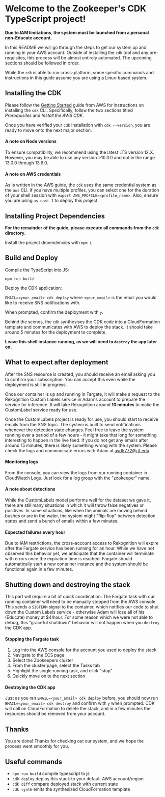 # Welcome to the Zookeeper's CDK TypeScript project!
**Due to IAM limitations, the system must be launched from a personal non-Educate account.**

In this README we will go through the steps to get our system up and running in your AWS account. Outside of installing
the `cdk` tool and any pre-requisites, this process will be almost entirely automated. The upcoming sections should be
followed in order.

While the `cdk` is able to run cross-platform, some specific commands and instructions in this guide assume you are
using a Linux-based system.

## Installing the CDK

Please follow the [Getting Started](https://docs.aws.amazon.com/cdk/latest/guide/getting_started.html) guide from AWS
for instructions on installing the `cdk` CLI. Specifically, follow the two sections titled *Prerequisites* and 
*Install the AWS CDK*.

Once you have verified your `cdk` installation with `cdk --version`, you are ready to move onto the next major section.

#### A note on Node versions
To ensure compatibility, we recommend using the latest LTS version 12.X. However, you may be 
able to use any version >10.3.0 and not in the range 13.0.0 through 13.6.0.

#### A note on AWS credentials
As is written in the AWS guide, the `cdk` uses the same credential system as the `aws` CLI. If you have multiple profiles,
you can select one for the duration of your shell session with `export AWS_PROFILE=<profile_name>`. Also, ensure
you are using `us-east-1` to deploy this project.

## Installing Project Dependencies
**For the remainder of the guide, please execute all commands from the `cdk` directory.**

Install the project dependencies with `npm i`

## Build and Deploy
Compile the TypeScript into JS:

`npm run build`

Deploy the CDK application:

`EMAIL=<your_email> cdk deploy` where `<your_email>` is the email you would like to receive SNS notifications with.

When prompted, confirm the deployment with `y`.

Behind the scenes, the `cdk` synthesises the CDK code into a CloudFormation template and communicates with AWS to deploy
the stack. It should take around 5 minutes for the deployment to complete.

**Leave this shell instance running, as we will need to `destroy` the app later on.**

## What to expect after deployment
After the SNS resource is created, you should receive an email asking you to confirm your subscription. You can accept
this even while the deployment is still in progress.

Once our container is up and running in Fargate, it will make a request to the Rekognition Custom Labels service in Adam's
account to prepare the service for inference. It will take Rekognition around **10 minutes** to make the CustomLabel
service ready for use.

Once the CustomLabels project is ready for use, you should start to receive emails from the SNS topic. The system is 
built to send notifications whenever the detection state changes. Feel free to leave the system running over a period of
a few hours - it might take that long for something interesting to happen in the live feed. If you do not get any emails
after around 15 minutes, there is likely something wrong with the system. Please check the logs and communicate errors
with Adam at avd5772@rit.edu.

#### Monitoring logs
From the console, you can view the logs from our running container in CloudWatch Logs. Just look for a log group with
the "zookeeper" name.

#### A note about detections
While the CustomLabels model performs well for the dataset we gave it, there are still many situations in which it will
throw false negatives or positives. In some situations, like when the animals are moving behind bushes or are in the 
water, the system might "flip-flop" between detection states and send a bunch of emails within a few minutes.

#### Expected failures every hour
Due to IAM restrictions, the cross-account access to Rekognition will expire after the Fargate service has been running
for an hour. While we have not observed this behavior yet, we anticipate that the container will terminate with errors
once the expiration time is reached. Fargate should automatically start a new container instance and the system should
be functional again in a few minutes. 

## Shutting down and destroying the stack
This part will require a bit of quick coordination. The Fargate task with our running container will need to be manually
stopped from the AWS console. This sends a `SIGTERM` signal to the container, which notifies our code to shut down the
Custom Labels service - otherwise Adam will lose all of his (Educate) money at $4/hour. For some reason which we were not able to
debug, this "graceful shutdown" behavior will not happen when you `destroy` the CDK app.

#### Stopping the Fargate task
1. Log into the AWS console for the account you used to deploy the stack
2. Navigate to the ECS page
3. Select the Zookeepers cluster
4. From the cluster page, select the Tasks tab
5. Highlight the single running task, and click "stop"
6. Quickly move on to the next section

#### Destroying the CDK app
Just as you ran `EMAIL=<your_email> cdk deploy` before, you should now run `EMAIL=<your_email> cdk destroy` and confirm with `y` when prompted. CDK will call
on CloudFormation to delete the stack, and in a few minutes the resources should be removed from your account.

## Thanks
You are done! Thanks for checking out our system, and we hope the process went smoothly for you. 

## Useful commands

 * `npm run build`   compile typescript to js
 * `cdk deploy`      deploy this stack to your default AWS account/region
 * `cdk diff`        compare deployed stack with current state
 * `cdk synth`       emits the synthesized CloudFormation template
